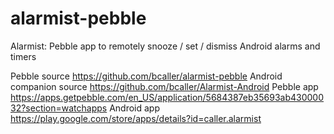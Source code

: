 # alarmist-pebble
Alarmist: Pebble app to remotely snooze / set / dismiss Android alarms and timers

Pebble source https://github.com/bcaller/alarmist-pebble
Android companion source https://github.com/bcaller/Alarmist-Android
Pebble app https://apps.getpebble.com/en_US/application/5684387eb35693ab43000032?section=watchapps
Android app https://play.google.com/store/apps/details?id=caller.alarmist
